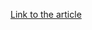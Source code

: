 [Link to the article](https://dissectingmalwa.re/a-projectexe-that-should-have-stayed-in-a-drawer-mzrevenge-mamo434376.html)
